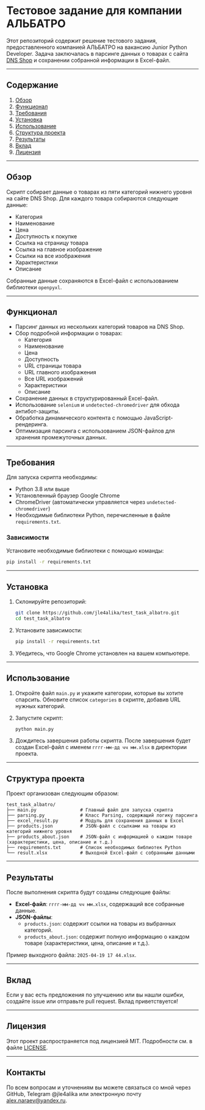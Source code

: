# Тестовое задание для компании АЛЬБАТРО

Этот репозиторий содержит решение тестового задания, предоставленного компанией АЛЬБАТРО на вакансию Junior Python Developer. Задача заключалась в парсинге данных о товарах с сайта [DNS Shop](https://www.dns-shop.ru/) и сохранении собранной информации в Excel-файл.

---

## Содержание
1. [Обзор](#обзор)
2. [Функционал](#функционал)
3. [Требования](#требования)
4. [Установка](#установка)
5. [Использование](#использование)
6. [Структура проекта](#структура-проекта)
7. [Результаты](#результаты)
8. [Вклад](#вклад)
9. [Лицензия](#лицензия)

---

## Обзор
Скрипт собирает данные о товарах из пяти категорий нижнего уровня на сайте DNS Shop. Для каждого товара собираются следующие данные:
- Категория
- Наименование
- Цена
- Доступность к покупке
- Ссылка на страницу товара
- Ссылка на главное изображение
- Ссылки на все изображения
- Характеристики
- Описание

Собранные данные сохраняются в Excel-файл с использованием библиотеки `openpyxl`.

---

## Функционал
- Парсинг данных из нескольких категорий товаров на DNS Shop.
- Сбор подробной информации о товарах:
  - Категория
  - Наименование
  - Цена
  - Доступность
  - URL страницы товара
  - URL главного изображения
  - Все URL изображений
  - Характеристики
  - Описание
- Сохранение данных в структурированный Excel-файл.
- Использование `selenium` и `undetected-chromedriver` для обхода антибот-защиты.
- Обработка динамического контента с помощью JavaScript-рендеринга.
- Оптимизация парсинга с использованием JSON-файлов для хранения промежуточных данных.

---

## Требования
Для запуска скрипта необходимы:
- Python 3.8 или выше
- Установленный браузер Google Chrome
- ChromeDriver (автоматически управляется через `undetected-chromedriver`)
- Необходимые библиотеки Python, перечисленные в файле `requirements.txt`.

### Зависимости
Установите необходимые библиотеки с помощью команды:
```bash
pip install -r requirements.txt
```

---

## Установка
1. Склонируйте репозиторий:
   ```bash
   git clone https://github.com/jle4alika/test_task_albatro.git
   cd test_task_albatro
   ```

2. Установите зависимости:
   ```bash
   pip install -r requirements.txt
   ```

3. Убедитесь, что Google Chrome установлен на вашем компьютере.

---

## Использование
1. Откройте файл `main.py` и укажите категории, которые вы хотите спарсить. Обновите список `categories` в скрипте, добавив URL нужных категорий.

2. Запустите скрипт:
   ```bash
   python main.py
   ```

3. Дождитесь завершения работы скрипта. После завершения будет создан Excel-файл с именем `гггг-мм-дд чч мм.xlsx` в директории проекта.

---

## Структура проекта
Проект организован следующим образом:
```
test_task_albatro/
├── main.py                # Главный файл для запуска скрипта
├── parsing.py             # Класс Parsing, содержащий логику парсинга
├── excel_result.py        # Модуль для сохранения данных в Excel
├── products.json          # JSON-файл с ссылками на товары из категорий нижнего уровня
├── products_about.json    # JSON-файл с информацией о каждом товаре (характеристики, цена, описание и т.д.)
├── requirements.txt       # Список необходимых библиотек Python
└── result.xlsx            # Выходной Excel-файл с собранными данными
```

---

## Результаты
После выполнения скрипта будут созданы следующие файлы:
- **Excel-файл**: `гггг-мм-дд чч мм.xlsx`, содержащий все собранные данные.
- **JSON-файлы**:
  - `products.json`: содержит ссылки на товары из выбранных категорий.
  - `products_about.json`: содержит полную информацию о каждом товаре (характеристики, цена, описание и т.д.).

Пример выходного файла: `2025-04-19 17 44.xlsx`.

---

## Вклад
Если у вас есть предложения по улучшению или вы нашли ошибки, создайте issue или отправьте pull request. Вклад приветствуется!

---

## Лицензия
Этот проект распространяется под лицензией MIT. Подробности см. в файле [LICENSE](LICENSE).

---

## Контакты
По всем вопросам и уточнениям вы можете связаться со мной через GitHub, Telegram @jle4alika или электронную почту alex.naraev@yandex.ru.

